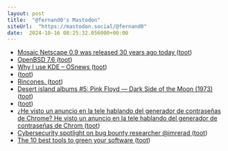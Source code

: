 ```yaml
---
layout: post
title:  "@fernand0's Mastodon"
siteUrl:  "https://mastodon.social/@fernand0"
date:  2024-10-16 08:25:32.056000+00:00
---
```

*  [Mosaic Netscape 0.9 was released 30 years ago today ](https://www.jwz.org/blog/2024/10/mosaic-netscape-0-9-was-released-30-years-ago-today) ([toot](https://mastodon.social/@fernand0/113316143566302731))
*  [OpenBSD 7.6 ](https://www.openbsd.org/76.htm) ([toot](https://mastodon.social/@fernand0/113315115692485982))
*  [Why I use KDE  –  OSnews ](https://www.osnews.com/story/140538/why-i-use-kde) ([toot](https://mastodon.social/@fernand0/113314410800418459))
*  [ ](https://mastodon.social/users/fernand0/statuses/113312803075093185/activity) ([toot](https://mastodon.social/users/fernand0/statuses/113312803075093185/activity))
*  [Rincones. ](https://avecesunafoto.wordpress.com/2024/10/15/rincones-2) ([toot](https://mastodon.social/@fernand0/113312705218875374))
*  [Desert island albums #5: Pink Floyd — Dark Side of the Moon (1973) ](https://reprog.wordpress.com/2024/10/01/desert-island-albums-5-pink-floyd-dark-side-of-the-moon-1973) ([toot](https://mastodon.social/@fernand0/113312700446068218))
*  [ ](https://masto.es/@macosas) ([toot](https://mastodon.social/@fernand0/113312445977391868))
*  [¿He visto un anuncio en la tele hablando del generador de contraseñas de Chrome? He visto un anuncio en la tele hablando del generador de contraseñas de Chrom ](https://mastodon.social/@fernand0/113312403297621023) ([toot](https://mastodon.social/@fernand0/113312403297621023))
*  [Cybersecurity spotlight on bug bounty researcher @imrerad ](https://github.blog/security/vulnerability-research/cybersecurity-spotlight-on-bug-bounty-researcher-imrerad) ([toot](https://mastodon.social/@fernand0/113312305651051357))
*  [The 10 best tools to green your software ](https://github.blog/open-source/social-impact/the-10-best-tools-to-green-your-software) ([toot](https://mastodon.social/@fernand0/113312085371806319))
